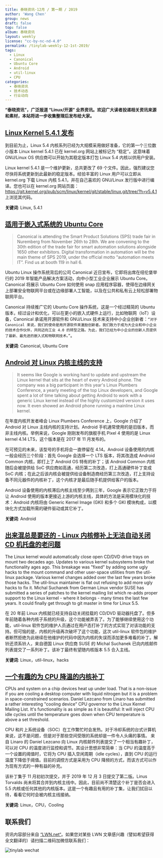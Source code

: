 ```yaml
---
title: 泰晓资讯·12月 / 第一期 / 2019
author: 'Wang Chen'
group: news
draft: false
top: false
album: 泰晓资讯
layout: weekly
license: "cc-by-nc-nd-4.0"
permalink: /tinylab-weekly-12-1st-2019/
tags:
  - Linux
  - Canonical
  - Ubuntu Core
  - Android
  - util-linux
  - CPU
categories:
  - 泰晓资讯
  - 技术动态
  - 行业动向
---
```


**“泰晓资讯”，广泛报道 “Linux/开源” 业界资讯。欢迎广大读者投递相关资讯来源和素材，本站将进一步收集整理后发布给大家。**

## [**Linux Kernel 5.4.1 发布**](https://lkml.org/lkml/2019/12/1/35)

到目前为止，Linux 5.4 内核系列已经为大规模采用做好准备，它的第一个三位数小版本 Linux kernel 5.4.1 已在 kernel.org 网站上被标记为 “稳定”。这意味着 GNU/Linux OS 供应商可以开始为其稳定版本打包 Linux 5.4 内核以供用户安装。

Linux kernel 5.4.1 是一个维护更新，总共更改了 69 个文件。因此，强烈建议您尽快将系统更新到此最新的稳定版本。经验丰富的 Linux 用户可以立即从 kernel.org 下载 Linux 内核 5.4.1，并在自己喜欢的 GNU/Linux 发行版中进行编译。您也可以在 kernel.org 网站页面：https://git.kernel.org/pub/scm/linux/kernel/git/stable/linux.git/tree/?h=v5.4.1 上浏览其代码。

**关键词**: Linux, 5.4.1

## [**适用于嵌入式系统的 Ubuntu Core**](https://ubuntu.com/blog/canonical-introduces-ubuntu-to-the-industrial-mittelstand-at-sps-2019)

> Canonical is attending the Smart Product Solutions (SPS) trade fair in Nuremberg from November 26th to 28th. We are convening to the 30th edition of the trade fair for smart automation solutions alongside 1650 other exhibitors. Digital transformation in automation will be the main theme of SPS 2019, under the official motto “automation meets IT”. Find us at booth 119 in hall 6.

Ubuntu Linux 操作系统背后的公司 Canonical 近日宣布，它即将出席在纽伦堡举行的 2019 年智能产品解决方案活动，向中小型工业企业展示 Ubuntu Core。Canonical 将展示 Ubuntu Core 如何使用 snap 应用程序容器，使得在边缘网关上部署安全物联网平台或在边缘部署人工智能，以及在公共和私有云上轻松部署物联网平台。

Canonical 持续推广它的 Ubuntu Core 操作系统，这是一个经过精简的 Ubuntu 版本，经过设计和优化，可以在更小的嵌入式硬件上运行，比如物联网（IoT）设备，Canonical 承诺用开源软件和 GNU/Linux 技术来支持中小企业创新者：`“对于 Canonical 来说，我们的使命是用开源软件来激励创新者。我们致力于成为大企业和中小企业的技术合作伙伴，共同迈向工业 4.0 的转型之路。为此，我们已经为中小企业的创新人员提供了最新、最先进的嵌入式和物联网技术。”`。

**关键词**: Canonical, Ubuntu Core

## [**Android 对 Linux 内核主线的支持**](https://arstechnica.com/gadgets/2019/11/google-outlines-plans-for-mainline-linux-kernel-support-in-android/)

> It seems like Google is working hard to update and upstream the Linux kernel that sits at the heart of every Android phone. The company was a big participant in this year's Linux Plumbers Conference, a yearly meeting of the top Linux developers, and Google spent a lot of time talking about getting Android to work with a generic Linux kernel instead of the highly customized version it uses now. It even showed an Android phone running a mainline Linux kernel.

在年度内核开发者峰会 Linux Plumbers Conference 上，Google 介绍了 Android 对 Linux 主线内核的支持计划。Android 手机通常使用的是旧版本，而非主线内核。举例来说，Google 刚刚发布的旗舰手机 Pixel 4 使用的是 Linux kernel 4.14 LTS，这个版本是在 2017 年 11 月发布的。

在可预见的未来，该型号的手机将会一直停留在 4.14。Android 设备使用的内核一般会经历三个阶段：首先 Google 会选择一个 LTS 版本，将其改造成 Android Common 内核，即打上了 Android OS 特有的补丁；该 Android Common 内核随后会被提供给 SoC 供应商如高通，经历第二次改造，打上高通硬件补丁变成 SoC 内核；在此之后该内核会被提供给设备制造商经历第三次改造，打上支持设备不同元器件的内核补丁，这个内核才是最后随手机提供给客户的版本。

Android 设备使用的内核滞后内核主线至少两到三年，Google 表示它正致力于将让 Android 使用的版本更接近上游的内核主线，具体的方法是采用模块化的技术：Android 内核将由 Generic Kernel Image (GKI) 和多个 GKI 模块构成，以模块化方式加载所需的硬件驱动或其它补丁。

**关键词**: Android

## [**出来混总是要还的 - Linux 内核修补上无法自动关闭 CD 机托盘的老问题**](https://linuxreviews.org/Linux_Kernel_Could_Support_Automatic_Closing_Of_CD/DVD_Drive_Trays_On_Mount_(Again))

The Linux kernel would automatically close open CD/DVD drive trays on mount two decades ago. Updates to various kernel subsystems broke that functionality ages ago. This breakage was "fixed" by adding some ugly hacks to the mount command and other user-space utilities from the util-linux package. Various kernel changes added over the last few years broke those hacks. The util-linux maintainer is flat out refusing to add more ugly hacks to fix it. Michal Suchanek from German Linux vendor SUSE has submitted a series of patches to the kernel mailing list which re-adds proper support to the Linux kernel - where it belongs - many times the last few years. It could finally get through to git master in time for Linux 5.5.

在 20 年前 Linux 内核就已经支持自动关闭挂载的 CD/DVD 驱动器托盘了。但多年前随着各种内核子系统的升级，这个功能被弄丢了。为了能够继续使用这个功能，util-linux 软件包的维护人员通过在用户态打补丁的方式实现了对该功能的支持。但可恼的是，内核的升级再次破坏了这个功能，这次 util-linux 软件包的维护者断然拒绝为此继续在他维护的代码中因为内核的失误而添加更多难看的补丁。解铃还须系铃人，来自德国 Linux 供应商 SUSE 的 Michal Suchanek 已向内核邮件列表提交了一系列补丁。该补丁最终有望随内核版本 5.5 合入主线。

**关键词**: Linux，util-linux，hacks

## [**一个有趣的为 CPU 降温的内核补丁**](https://linuxreviews.org/Linux_Kernel_To_Get_CPU_Idle_Cooling_Solution)

CPUs and system on a chip devices heat up under load. That is a non-issue if you are cooling a desktop computer with liquid nitrogen but it is a problem in space-constrained scenarios. Daniel Lezcano from Linaro has submitted a rather interesting "cooling device" CPU governor to the Linux Kernel Mailing List. It's functionality is as simple as it is beautiful: It will inject CPU idle cycles until the temperature goes down when CPU temperature is above a set threshold.

CPU 和片上系统设备（SOC）在工作繁忙时会发热。对于冷却系统的台式计算机来说，这不是问题，但是对于那些空间受限的系统却是一件令人头痛的事情。 来自 Linaro 的 Daniel Lezcano 向 Linux 内核邮件列表提交了一个相当有趣补丁，可以对 CPU 的温度进行监控和调节。其设计思想非常简单：当 CPU 的温度高于一个设置的阈值时，它将为 CPU 插入空闲周期（idle cycles），直到 CPU 的运行温度下降低于阈值。目前的调控方式是采用为 CPU 降频的方式，而该方式可以作为现有方式的一种有益的补充。

该补丁集于 11 月初初次提交，并于 2019 年 12 月 3 日提交了第二版。Linus Torvalds 尚未将其合并到内核主线中。因此，目前尚不清楚这个补丁是否会进入 5.5 内核或任何其他的内核版本。这是一个有趣且有用的补丁集，让我们拭目以待，看看它何时会被内核主线接纳。

**关键词**: Linux，CPU，Cooling

## 联系我们

资讯内容部分来自 [“LWN.net“](https://lwn.net/)。如果您对某些 LWN 文章感兴趣（譬如希望获得全文翻译的）请扫描二维码加微信联系我们：

![tinylab wechat](/images/wechat/tinylab.jpg)

